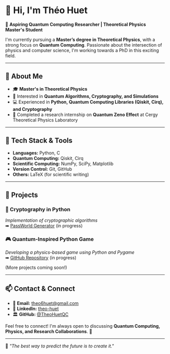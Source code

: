 # 👋 Hi, I'm Théo Huet  

🚀 **Aspiring Quantum Computing Researcher | Theoretical Physics Master's Student**  

I'm currently pursuing a **Master’s degree in Theoretical Physics**, with a strong focus on **Quantum Computing**. Passionate about the intersection of physics and computer science, I'm working towards a PhD in this exciting field.  

---

## 🔬 About Me  

- 🎓 **Master's in Theoretical Physics**  
- 🧠 Interested in **Quantum Algorithms, Cryptography, and Simulations**  
- 💻 Experienced in **Python, Quantum Computing Libraries (Qiskit, Cirq), and Cryptography**  
- 📝 Completed a research internship on **Quantum Zeno Effect** at Cergy Theoretical Physics Laboratory  

---

## 🔧 Tech Stack & Tools  

- **Languages:** Python, C
- **Quantum Computing:** Qiskit, Cirq  
- **Scientific Computing:** NumPy, SciPy, Matplotlib  
- **Version Control:** Git, GitHub  
- **Others:** LaTeX (for scientific writing)  

---

## 📂 Projects  

### 🔑 Cryptography in Python  
*Implementation of cryptographic algorithms*  
➡ [PassWorld Generator](/passworld-generator)  (in progress)

### 🎮 Quantum-Inspired Python Game  
*Developing a physics-based game using Python and Pygame*  
➡ [GitHub Repository](#)  (in progress)

(More projects coming soon!)  

---

## 📫 Contact & Connect  

- 📧 **Email:** theo6huet@gmail.com  
- 💼 **LinkedIn:** [theo-huet](https://www.linkedin.com/in/theo-huet)  
- 🏛 **GitHub:** [@TheoHuetQC](https://github.com/TheoHuetQC)  

Feel free to connect! I'm always open to discussing **Quantum Computing, Physics, and Research Collaborations**. 🚀  

---

🧩 *"The best way to predict the future is to create it."*  

